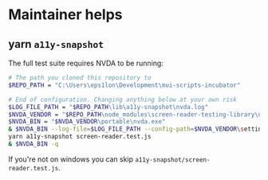 # Maintainer helps

## yarn `a11y-snapshot`

The full test suite requires NVDA to be running:

```bash
# The path you cloned this repository to
$REPO_PATH = "C:\Users\eps1lon\Development\mui-scripts-incubator"

# End of configuration. Changing anything below at your own risk
$LOG_FILE_PATH = "$REPO_PATH\lib\a11y-snapshot\nvda.log"
$NVDA_VENDOR = "$REPO_PATH\node_modules\screen-reader-testing-library\nvda-2020.2"
$NVDA_BIN = "$NVDA_VENDOR\portable\nvda.exe"
& $NVDA_BIN --log-file=$LOG_FILE_PATH --config-path=$NVDA_VENDOR\settings
yarn a11y-snapshot screen-reader.test.js
& $NVDA_BIN -q
```

If you're not on windows you can skip `a11y-snapshot/screen-reader.test.js`.
